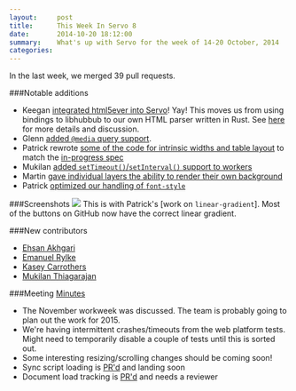 ```yaml
---
layout:     post
title:      This Week In Servo 8
date:       2014-10-20 18:12:00
summary:    What's up with Servo for the week of 14-20 October, 2014
categories: 
---
```

In the last week, we merged 39 pull requests.

###Notable additions
 - Keegan [integrated html5ever into Servo](https://github.com/servo/servo/pull/3702)! Yay! This moves us from using bindings to libhubbub to our own HTML parser written in Rust. See [here](http://www.reddit.com/r/rust/comments/2jgdua/servo_is_now_using_html5ever_for_parsing/) for more details and discussion.
 - Glenn [added `@media` query support](https://github.com/servo/servo/pull/3610). 
 - Patrick rewrote [some of the code for intrinsic widths and table layout](https://github.com/servo/servo/pull/3609) to match the [in-progress spec](http://dbaron.org/css/intrinsic/)
 - Mukilan [added `setTimeout()`/`setInterval()` support to workers](https://github.com/servo/servo/pull/3662)
 - Martin [gave individual layers the ability to render their own background](https://github.com/servo/servo/pull/3672)
 - Patrick [optimized our handling of `font-style`](https://github.com/servo/servo/pull/3697)

###Screenshots
![](http://i.imgur.com/PkW7x78.png)
This is with Patrick's [work on `linear-gradient`]. Most of the buttons on GitHub now have the correct linear gradient.

###New contributors
 - [Ehsan Akhgari](https://github.com/ehsan)
 - [Emanuel Rylke](https://github.com/ema-fox)
 - [Kasey Carrothers](https://github.com/kaseyc)
 - [Mukilan Thiagarajan](https://github.com/mukilan)

###Meeting
[Minutes](https://github.com/servo/servo/wiki/Meeting-2014-10-20)
 - The November workweek was discussed. The team is probably going to plan out the work for 2015.
 - We're having intermittent crashes/timeouts from the web platform tests. Might need to temporarily disable a couple of tests until this is sorted out.
 - Some interesting resizing/scrolling changes should be coming soon!
 - Sync script loading is [PR'd](https://github.com/servo/servo/pull/3721) and landing soon
 - Document load tracking is [PR'd](https://github.com/servo/servo/pull/3714) and needs a reviewer
